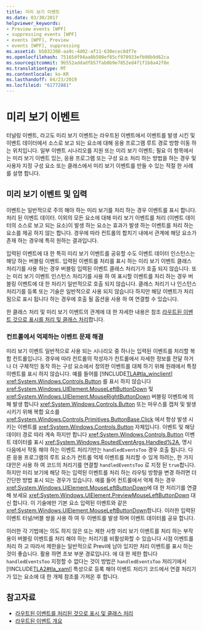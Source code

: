 ```yaml
---
title: 미리 보기 이벤트
ms.date: 03/30/2017
helpviewer_keywords:
- Preview events [WPF]
- suppressing events [WPF]
- events [WPF], Preview
- events [WPF], suppressing
ms.assetid: b5032308-aa9c-4d02-af11-630ecec8df7e
ms.openlocfilehash: 75165df94aa8b508ef85cf970933efb98b9d62ca
ms.sourcegitcommit: 9b552addadfb57fab0b9e7852ed4f1f1b8a42f8e
ms.translationtype: MT
ms.contentlocale: ko-KR
ms.lasthandoff: 04/23/2019
ms.locfileid: "61772881"
---
```

# <a name="preview-events"></a>미리 보기 이벤트
터널링 이벤트, 라고도 미리 보기 이벤트는 라우트된 이벤트에서 이벤트를 발생 시킨 및 이벤트 데이터에서 소스로 보고 되는 요소에 대해 응용 프로그램 루트 경로 방향 이동 하는 위치입니다. 일부 이벤트 시나리오를 지원 또는 미리 보기 이벤트; 필요 이 항목에서는 미리 보기 이벤트 있는, 응용 프로그램 또는 구성 요소 처리 하는 방법을 하는 경우 및 사용자 지정 구성 요소 또는 클래스에서 미리 보기 이벤트를 만들 수 있는 적절 한 사례를 설명 합니다.  
  
## <a name="preview-events-and-input"></a>미리 보기 이벤트 및 입력  
 이벤트는 일반적으로 주의 해야 하는 미리 보기를 처리 하는 경우 이벤트를 표시 합니다. 처리 된 이벤트 데이터. 이외의 모든 요소에 대해 미리 보기 이벤트를 처리 (이벤트 데이터의 소스로 보고 되는 요소)이 발생 하는 요소는 효과가 발생 하는 이벤트를 처리 하는 요소를 제공 하지 않는 합니다. 경우에 따라 컨트롤의 합치기 내에서 관계에 해당 요소가 존재 하는 경우에 특히 원하는 결과입니다.  
  
 입력된 이벤트에 대 한 특히 미리 보기 이벤트를 공유할 수도 이벤트 데이터 인스턴스는 해당 하는 버블링 이벤트. 입력된 이벤트를 처리를 표시 하는 미리 보기 이벤트 클래스 처리기를 사용 하는 경우 버블링 입력된 이벤트 클래스 처리기가 호출 되지 않습니다. 또는 미리 보기 이벤트 인스턴스 처리기를 사용 하 여 표시할 이벤트를 처리 하는 경우 버블링 이벤트에 대 한 처리기 일반적으로 호출 되지 않습니다. 클래스 처리기 나 인스턴스 처리기를 등록 또는 기술은 일반적으로 사용 되지 않습니다 하지만 해당 이벤트가 처리 됨으로 표시 됩니다 하는 경우에 호출 될 옵션을 사용 하 여 연결할 수 있습니다.  
  
 한 클래스 처리 및 미리 보기 이벤트의 관계에 대 한 자세한 내용은 참조 [라우트된 이벤트 것으로 표시를 처리 및 클래스 처리](marking-routed-events-as-handled-and-class-handling.md)합니다.  
  
### <a name="working-around-event-suppression-by-controls"></a>컨트롤에서 억제하는 이벤트 문제 해결  
 미리 보기 이벤트 일반적으로 사용 되는 시나리오 중 하나는 입력된 이벤트를 처리할 복합 컨트롤입니다. 경우에 따라 컨트롤의 작성자가 컨트롤에서 자세한 정보를 전달 하거나 더 구체적인 동작 하는 구성 요소에서 정의한 이벤트를 대체 하기 위해 원래에서 특정 이벤트를 표시 하지 않습니다. 예를 들어를 [!INCLUDE[TLA#tla_winclient](../../../../includes/tlasharptla-winclient-md.md)] <xref:System.Windows.Controls.Button> 를 표시 하지 않습니다 <xref:System.Windows.UIElement.MouseLeftButtonDown> 및 <xref:System.Windows.UIElement.MouseRightButtonDown> 버블링 이벤트에 의해 발생 합니다 <xref:System.Windows.Controls.Button> 또는 마우스를 캡처 및 발생 시키기 위해 복합 요소를 <xref:System.Windows.Controls.Primitives.ButtonBase.Click> 에서 항상 발생 시키는 이벤트를 <xref:System.Windows.Controls.Button> 자체입니다. 이벤트 및 해당 데이터 경로 따라 계속 하지만 합니다 <xref:System.Windows.Controls.Button> 이벤트 데이터를 표시 <xref:System.Windows.RoutedEventArgs.Handled%2A>, 명시 다음에서 작동 해야 하는 이벤트 처리기만는 `handledEventsToo` 경우 호출 됩니다.  다른 응용 프로그램의 루트 요소가 컨트롤 억제 이벤트를 처리할 수 있게 하려는, 한 가지 대안은 사용 하 여 코드의 처리기를 연결할 `handledEventsToo` 로 지정 된 `true`합니다. 하지만 미리 보기에 해당 하는 입력된 이벤트를 처리 하는 라우팅 방향을 변경 하려면 더 간단한 방법 표시 되는 경우가 있습니다. 예를 들어 컨트롤에서 억제 하는 경우 <xref:System.Windows.UIElement.MouseLeftButtonDown>에 대 한 처리기를 연결 해 보세요 <xref:System.Windows.UIElement.PreviewMouseLeftButtonDown> 대신 합니다. 이 기술에만 기본 요소 입력된 이벤트와 같은 <xref:System.Windows.UIElement.MouseLeftButtonDown>합니다. 이러한 입력된 이벤트 터널/버블 쌍을 사용 하 여 두 이벤트를 발생 하며 이벤트 데이터를 공유 합니다.  
  
 이러한 각 기법에는 의도 하지 않은 또는 제한 사항 미리 보기 이벤트를 처리 하는 부작용이 버블링 이벤트를 처리 해야 하는 처리기를 비활성화할 수 있습니다 시점 이벤트를 처리 하 고 따라서 제한을는 일반적으로 Previ에 남아 있지만 처리 이벤트를 표시 하는 것이 좋습니다. 활용 하면 초보 부분 경로입니다. 에 대 한 제한 합니다 `handledEventsToo` 지정할 수 없다는 것이 방법은 `handledEventsToo` 처리기에서 [!INCLUDE[TLA2#tla_xaml](../../../../includes/tla2sharptla-xaml-md.md)] 특성으로 등록 해야 이벤트 처리기 코드에서 연결 처리기가 있는 요소에 대 한 개체 참조를 가져온 후 합니다.  
  
## <a name="see-also"></a>참고자료

- [라우트된 이벤트를 처리된 것으로 표시 및 클래스 처리](marking-routed-events-as-handled-and-class-handling.md)
- [라우트된 이벤트 개요](routed-events-overview.md)
